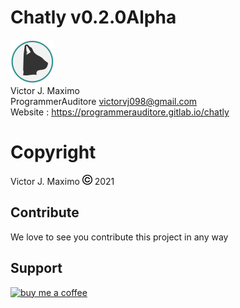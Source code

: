 # Chatly v0.2.0Alpha

![logo chatly][logo_chatly]
<br>
Victor J. Maximo <br>
ProgrammerAuditore <victorvj098@gmail.com> <br>
Website : https://programmerauditore.gitlab.io/chatly

# Copyright

Victor J. Maximo ![logo chatly][logo_copyright] 2021

[logo_chatly]: https://github.com/ProgrammerAuditore/chatly/raw/master/source/logo.png
[logo_copyright]: https://github.com/ProgrammerAuditore/chatly/raw/master/source/copyright_16x16.png

## Contribute

We love to see you contribute this project in any way

## Support

[![buy me a coffee](https://mlb-s1-p.mlstatic.com/678176-MLB47198972633_082021-F.jpg)](https://mpago.la/2EYQTy2)
